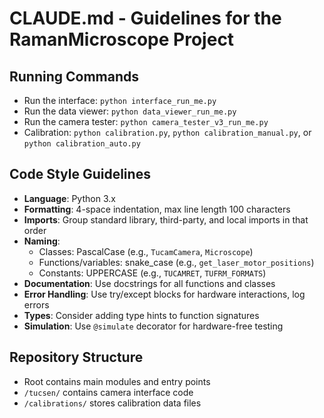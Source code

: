 # CLAUDE.md - Guidelines for the RamanMicroscope Project

## Running Commands
- Run the interface: `python interface_run_me.py`
- Run the data viewer: `python data_viewer_run_me.py`
- Run the camera tester: `python camera_tester_v3_run_me.py`
- Calibration: `python calibration.py`, `python calibration_manual.py`, or `python calibration_auto.py`

## Code Style Guidelines
- **Language**: Python 3.x
- **Formatting**: 4-space indentation, max line length 100 characters
- **Imports**: Group standard library, third-party, and local imports in that order
- **Naming**:
  - Classes: PascalCase (e.g., `TucamCamera`, `Microscope`)
  - Functions/variables: snake_case (e.g., `get_laser_motor_positions`)
  - Constants: UPPERCASE (e.g., `TUCAMRET`, `TUFRM_FORMATS`)
- **Documentation**: Use docstrings for all functions and classes
- **Error Handling**: Use try/except blocks for hardware interactions, log errors
- **Types**: Consider adding type hints to function signatures
- **Simulation**: Use `@simulate` decorator for hardware-free testing

## Repository Structure
- Root contains main modules and entry points
- `/tucsen/` contains camera interface code
- `/calibrations/` stores calibration data files